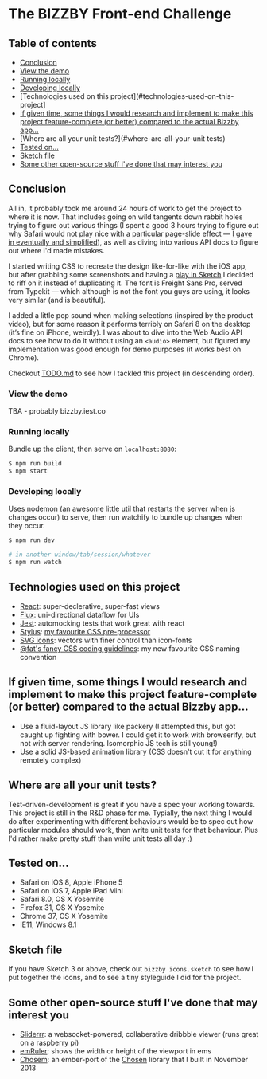 # The BIZZBY Front-end Challenge

## Table of contents
- [Conclusion](#conclusion)
- [View the demo](#view-the-demo)
- [Running locally](#running-locally)
- [Developing locally](#developing-locally)
- [Technologies used on this project](#technologies-used-on-this-project]
- [If given time, some things I would research and implement to make this project feature-complete (or better) compared to the actual Bizzby app…](#if-given-time-some-things-i-would-research-and-implement-to-make-this-project-feature-complete-or-better-compared-to-the-actual-bizzby-app)
- [Where are all your unit tests?](#where-are-all-your-unit tests)
- [Tested on...](#tested-on)
- [Sketch file](#sketch-file)
- [Some other open-source stuff I've done that may interest you](#some-other-open-source-stuff-I've-done-that-may-interest-you)

## Conclusion
All in, it probably took me around 24 hours of work to get the project to where it is now. That includes going on wild tangents down rabbit holes trying to figure out various things (I spent a good 3 hours trying to figure out why Safari would not play nice with a particular page-slide effect — [I gave in eventually and simplified](https://github.com/iest/Frontend-Challenge/commit/54944870f7be8b848f3c645a4079aca11d399061)), as well as diving into various API docs to figure out where I'd made mistakes.

I started writing CSS to recreate the design like-for-like with the iOS app, but after grabbing some screenshots and having a [play in Sketch](https://github.com/iest/Frontend-Challenge/tree/master/bizzby%20icons.sketch) I decided to riff on it instead of duplicating it. The font is Freight Sans Pro, served from Typekit — which although is not the font you guys are using, it looks very similar (and is beautiful).

I added a little pop sound when making selections (inspired by the product video), but for some reason it performs terribly on Safari 8 on the desktop (it’s fine on iPhone, weirdly). I was about to dive into the Web Audio API docs to see how to do it without using an `<audio>` element, but figured my implementation was good enough for demo purposes (it works best on Chrome). 

Checkout [TODO.md](https://github.com/iest/Frontend-Challenge/blob/master/TODO.md) to see how I tackled this project (in descending order).

### View the demo
TBA - probably bizzby.iest.co

### Running locally
Bundle up the client, then serve on `localhost:8080`:

```bash
$ npm run build
$ npm start
```

### Developing locally
Uses nodemon (an awesome little util that restarts the server when js changes occur) to serve, then run watchify to bundle up changes when they occur.

```bash
$ npm run dev

# in another window/tab/session/whatever
$ npm run watch
```

## Technologies used on this project
- [React](http://facebook.github.io/react/): super-declerative, super-fast views
- [Flux](http://facebook.github.io/flux/): uni-directional dataflow for UIs
- [Jest](http://facebook.github.io/jest/): automocking tests that work great with react
- [Stylus](http://learnboost.github.io/stylus/): [my favourite CSS pre-processor](https://github.com/iest/Frontend-Challenge/blob/master/public/bizzby.styl)
- [SVG icons](http://iestynwilliams.net/icons-for-the-web-in-2014): vectors with finer control than icon-fonts
- [@fat's fancy CSS coding guidelines](https://gist.github.com/fat/a47b882eb5f84293c4ed#is-stateOfComponent): my new favourite CSS naming convention

## If given time, some things I would research and implement to make this project feature-complete (or better) compared to the actual Bizzby app...
- Use a fluid-layout JS library like packery (I attempted this, but got caught up fighting with bower. I could get it to work with browserify, but not with server rendering. Isomorphic JS tech is still young!)
- Use a solid JS-based animation library (CSS doesn't cut it for anything remotely complex)

## Where are all your unit tests?
Test-driven-development is great if you have a spec your working towards. This project is still in the R&D phase for me. Typially, the next thing I would do after experimenting with different behaviours would be to spec out how particular modules should work, then write unit tests for that behaviour. Plus I'd rather make pretty stuff than write unit tests all day :)

## Tested on...
- Safari on iOS 8, Apple iPhone 5
- Safari on iOS 7, Apple iPad Mini
- Safari 8.0, OS X Yosemite
- Firefox 31, OS X Yosemite
- Chrome 37,  OS X Yosemite
- IE11, Windows 8.1

## Sketch file
If you have Sketch 3 or above, check out `bizzby icons.sketch` to see how I put together the icons, and to see a tiny styleguide I did for the project.

## Some other open-source stuff I've done that may interest you
- [Sliderrr](https://github.com/iest/sliderrr): a websocket-powered, collaberative dribbble viewer (runs great on a raspberry pi)
- [emRuler](https://github.com/iest/emRuler): shows the width or height of the viewport in ems
- [Chosem](https://github.com/iest/Chosem): an ember-port of the [Chosen](http://harvesthq.github.io/chosen/) library that I built in November 2013
